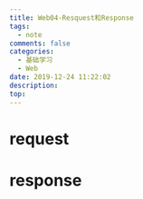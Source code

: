 ```yaml
---
title: Web04-Resquest和Response
tags:
  - note
comments: false
categories:
  - 基础学习
  - Web
date: 2019-12-24 11:22:02
description:
top:
---
```


# request


# response